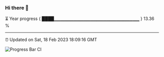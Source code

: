 ### Hi there 👋

⏳ Year progress { ████▁▁▁▁▁▁▁▁▁▁▁▁▁▁▁▁▁▁▁▁▁▁▁▁▁▁ } 13.36 %

---

⏰ Updated on Sat, 18 Feb 2023 18:09:16 GMT

![Progress Bar CI](https://github.com/Shyam-Makwana/GitHub-Actions-Demo/workflows/Progress%20Bar%20CI/badge.svg)

